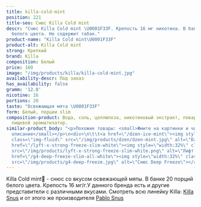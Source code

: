 ```yaml
---
title: killa-cold-mint
position: 221
title-seo: Снюс Killa Cold mint
descr: "Снюс Killa Cold mint \U0001F33F. Крепость 16 мг никотина. В банке 20 порций
  белого цвета. Не содержит табак."
product-name: "Killa Cold mint\U0001F33F"
product-alt: Killa Cold mint
strong: Крепкий
brand: Killa
composition: Белый
price: 160
image: "/img/products/killa/killa-cold-mint.jpg"
availability-descr: Под заказ
has_availability: false
gramm: '12.8'
nicotine: 16
portions: 20
taste: "Освежающая мята \U0001F33F"
form: Белый, порции slim
composition-product: Вода, соль, целлюлоза, никотиновый экстракт, поваренная сода,
  пищевой ароматизатор.
similar-product_body: "<p>Похожие товары: <small>Жмите на картинки и читайте полное
  описание</small></p>\n<div>\n\t\t<a href=\"/dzen-ice-mint\"><img style=\"width:32%\"
  class=\"img-fluid\" src=\"/img/products/dzen/dzen-mint.jpg\" alt=\"Dzen Ice Mint\"></a>\n\t\t<a
  href=\"/lyft-x-strong-freeze-slim-white\"><img style=\"width:32%\" class=\"img-fluid\"
  src=\"/img/products/lyft-x-strong-freeze-slim-white.png\" alt=\"Лифт фриз\"></a>\n<a
  href=\"/g4-deep-freeze-slim-all-white\"><img style=\"width:32%\" class=\"img-fluid\"
  src=\"/img/products/g4-deep-freeze.jpg\" alt=\"Снюс Deep Freeze\"></a>\n</div>"
---
```


Killa Cold mint🌿 - снюс со вкусом освежающей мяты. В банке 20 порций белого цвета. Крепость 16 мг/г.У данного бренда есть и другие представители c различными вкусами. Смотреть всю линейку Killa: <a href="/killa-snus">Killa Snus</a> и от этого же производителя <a href="/pablo-snus">Pablo Snus</a>